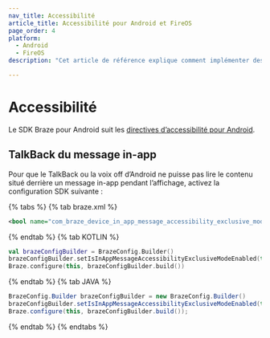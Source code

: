 ```yaml
---
nav_title: Accessibilité
article_title: Accessibilité pour Android et FireOS
page_order: 4
platform: 
  - Android
  - FireOS
description: "Cet article de référence explique comment implémenter des fonctionnalités d’accessibilité spécifiques au SDK Android, telles que le TalkBack du message in-app dans votre application Android ou FireOS."

---
```


# Accessibilité

Le SDK Braze pour Android suit les [directives d’accessibilité pour Android][1].

## TalkBack du message in-app

Pour que le TalkBack ou la voix off d’Android ne puisse pas lire le contenu situé derrière un message in-app pendant l’affichage, activez la configuration SDK suivante :

{% tabs %}
{% tab braze.xml %}

```xml
<bool name="com_braze_device_in_app_message_accessibility_exclusive_mode_enabled">true</bool>
```

{% endtab %}
{% tab KOTLIN %}

```kotlin
val brazeConfigBuilder = BrazeConfig.Builder()
brazeConfigBuilder.setIsInAppMessageAccessibilityExclusiveModeEnabled(true)
Braze.configure(this, brazeConfigBuilder.build())
```

{% endtab %}
{% tab JAVA %}

```java
BrazeConfig.Builder brazeConfigBuilder = new BrazeConfig.Builder()
brazeConfigBuilder.setIsInAppMessageAccessibilityExclusiveModeEnabled(true);
Braze.configure(this, brazeConfigBuilder.build());
```

{% endtab %}
{% endtabs %}


[1]: https://developer.android.com/guide/topics/ui/accessibility
